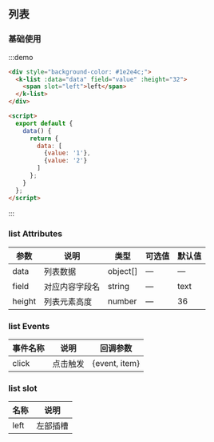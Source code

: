 ## 列表

### 基础使用

:::demo 
```html
<div style="background-color: #1e2e4c;">
  <k-list :data="data" field="value" :height="32">
    <span slot="left">left</span>
  </k-list>
</div>

<script>
  export default {
    data() {
      return {
        data: [
          {value: '1'},
          {value: '2'}
        ]
      };
    }
  };
</script>
```
:::

### list Attributes
| 参数      | 说明          | 类型      | 可选值                           | 默认值  |
|---------- |-------------- |---------- |--------------------------------  |-------- |
| data | 列表数据 | object[] | — | — |
| field | 对应内容字段名 | string | — | text |
| height | 列表元素高度 | number | — | 36 |

### list Events
| 事件名称      | 说明    | 回调参数      |
|---------- |-------- |---------- |
| click | 点击触发 | {event, item} |

### list slot

| 名称      | 说明    |
|---------- |-------- |
| left | 左部插槽 |